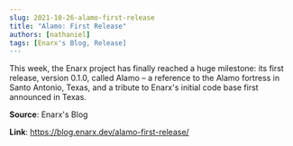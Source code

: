 ```yaml
---
slug: 2021-10-26-alamo-first-release
title: "Alamo: First Release"
authors: [nathaniel]
tags: [Enarx's Blog, Release]
---
```

This week, the Enarx project has finally reached a huge milestone: its first release, version 0.1.0, called Alamo – a reference to the Alamo fortress in Santo Antonio, Texas, and a tribute to Enarx's initial code base first announced in Texas.

**Source**: Enarx's Blog

**Link**: https://blog.enarx.dev/alamo-first-release/